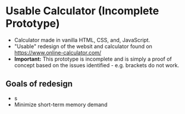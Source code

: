 # Usable Calculator (Incomplete Prototype)
* Calculator made in vanilla HTML, CSS, and, JavaScript. 
* "Usable" redesign of the websit and calculator found on https://www.online-calculator.com/
* **Important:** This prototype is incomplete and is simply a proof of concept based on the issues identified - e.g. brackets do not work.

## Goals of redesign
* s
* Minimize short-term memory demand
